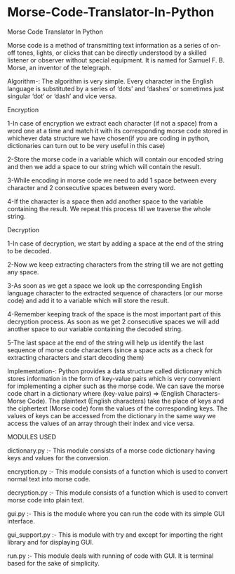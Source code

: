 # Morse-Code-Translator-In-Python

Morse Code Translator In Python

Morse code is a method of transmitting text information as a series of on-off tones, lights, or clicks that can be directly understood by a skilled listener or observer without special equipment. It is named for Samuel F. B. Morse, an inventor of the telegraph.

Algorithm-:
The algorithm is very simple. Every character in the English language is substituted by a series of ‘dots’ and ‘dashes’ or sometimes just singular ‘dot’ or ‘dash’ and vice versa.

Encryption

1-In case of encryption we extract each character (if not a space) from a word one at a time and match it with its corresponding morse code stored in whichever data structure we have chosen(if you are coding in python, dictionaries can turn out to be very useful in this case)

2-Store the morse code in a variable which will contain our encoded string and then we add a space to our string which will contain the result.

3-While encoding in morse code we need to add 1 space between every character and 2 consecutive spaces between every word.

4-If the character is a space then add another space to the variable containing the result. We repeat this process till we traverse the whole string.

Decryption

1-In case of decryption, we start by adding a space at the end of the string to be decoded.

2-Now we keep extracting characters from the string till we are not getting any space.

3-As soon as we get a space we look up the corresponding English language character to the extracted sequence of characters (or our morse code) and add it to a variable which will store the result.

4-Remember keeping track of the space is the most important part of this decryption process. As soon as we get 2 consecutive spaces we will add another space to our variable containing the decoded string.

5-The last space at the end of the string will help us identify the last sequence of morse code characters (since a space acts as a check for extracting characters and start decoding them)

Implementation-:
Python provides a data structure called dictionary which stores information in the form of key-value pairs which is very convenient for implementing a cipher such as the morse code. We can save the morse code chart in a dictionary where (key-value pairs) => (English Characters-Morse Code). The plaintext (English characters) take the place of keys and the ciphertext (Morse code) form the values of the corresponding keys. The values of keys can be accessed from the dictionary in the same way we access the values of an array through their index and vice versa.

MODULES USED

dictionary.py :- This module consists of a morse code dictionary having keys and values for the conversion.

encryption.py :- This module consists of a function which is used to convert normal text into morse code.

decryption.py :- This module consists of a function which is used to convert morse code into plain text.

gui.py :- This is the module where you can run the code with its simple GUI interface.

gui_support.py :- This is module with try and except for importing the right library and for displaying GUI.

run.py :- This module deals with running of code with GUI. It is terminal based for the sake of simplicity.


 
